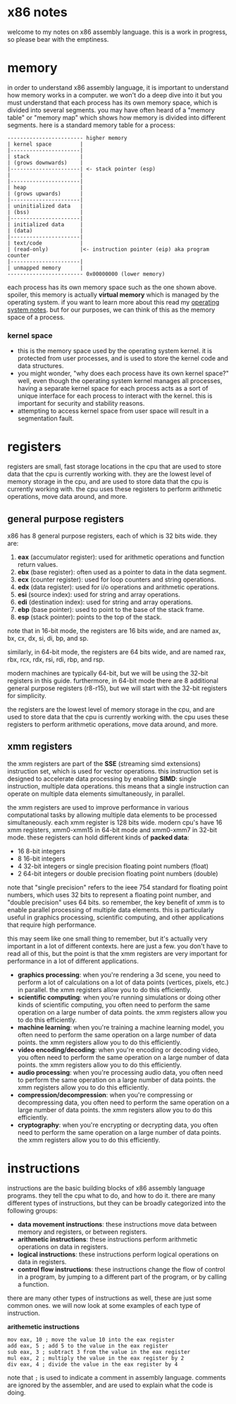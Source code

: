# x86 notes

welcome to my notes on x86 assembly language. this is a work in progress, so please bear with the emptiness.

# memory

in order to understand x86 assembly language, it is important to understand how memory works in a computer. we won't do a deep dive into it but you must understand that each process has its own memory space, which is divided into several segments. you may have often heard of a "memory table" or "memory map" which shows how memory is divided into different segments. here is a standard memory table for a process:

```
------------------------ higher memory
| kernel space         |
|----------------------|
| stack                |
| (grows downwards)    |
|----------------------| <- stack pointer (esp)
|                      |
|----------------------|
| heap                 |
| (grows upwards)      |
|----------------------|
| uninitialized data   |
| (bss)                |
|----------------------|
| initialized data     |
| (data)               |
|----------------------|
| text/code            |
| (read-only)          |<- instruction pointer (eip) aka program counter
|----------------------|
| unmapped memory      |
------------------------ 0x00000000 (lower memory)
```

each process has its own memory space such as the one shown above. spoiler, this memory is actually **virtual memory** which is managed by the operating system. if you want to learn more about this read my [operating system notes](../../topics/operating-systems/notes.md). but for our purposes, we can think of this as the memory space of a process. 

### kernel space
- this is the memory space used by the operating system kernel. it is protected from user processes, and is used to store the kernel code and data structures.
- you might wonder, "why does each process have its own kernel space?" well, even though the operating system kernel manages all processes, having a separate kernel space for each process acts as a sort of unique interface for each process to interact with the kernel. this is important for security and stability reasons.
- attempting to access kernel space from user space will result in a segmentation fault.

# registers

registers are small, fast storage locations in the cpu that are used to store data that the cpu is currently working with. they are the lowest level of memory storage in the cpu, and are used to store data that the cpu is currently working with. the cpu uses these registers to perform arithmetic operations, move data around, and more.

## general purpose registers

x86 has 8 general purpose registers, each of which is 32 bits wide. they are:
1. **eax** (accumulator register): used for arithmetic operations and function return values.
2. **ebx** (base register): often used as a pointer to data in the data segment.
3. **ecx** (counter register): used for loop counters and string operations.
4. **edx** (data register): used for i/o operations and arithmetic operations.
5. **esi** (source index): used for string and array operations.
6. **edi** (destination index): used for string and array operations.
7. **ebp** (base pointer): used to point to the base of the stack frame.
8. **esp** (stack pointer): points to the top of the stack.

note that in 16-bit mode, the registers are 16 bits wide, and are named ax, bx, cx, dx, si, di, bp, and sp.

similarly, in 64-bit mode, the registers are 64 bits wide, and are named rax, rbx, rcx, rdx, rsi, rdi, rbp, and rsp.

modern machines are typically 64-bit, but we will be using the 32-bit registers in this guide. furthermore, in 64-bit mode there are 8 additional general purpose registers (r8-r15), but we will start with the 32-bit registers for simplicity.

the registers are the lowest level of memory storage in the cpu, and are used to store data that the cpu is currently working with. the cpu uses these registers to perform arithmetic operations, move data around, and more.

## xmm registers

the xmm registers are part of the **SSE** (streaming simd extensions) instruction set, which is used for vector operations. this instruction set is designed to accelerate data processing by enabling **SIMD**: single instruction, multiple data operations. this means that a single instruction can operate on multiple data elements simultaneously, in parallel. 

the xmm registers are used to improve performance in various computational tasks by allowing multiple data elements to be processed simultaneously. each xmm register is 128 bits wide. modern cpu's have 16 xmm registers, xmm0-xmm15 in 64-bit mode and xmm0-xmm7 in 32-bit mode. these registers can hold different kinds of **packed data**:
- 16 8-bit integers
- 8 16-bit integers
- 4 32-bit integers or single precision floating point numbers (float)
- 2 64-bit integers or double precision floating point numbers (double)

note that "single precision" refers to the ieee 754 standard for floating point numbers, which uses 32 bits to represent a floating point number, and "double precision" uses 64 bits. so remember, the key benefit of xmm is to enable parallel processing of multiple data elements. this is particularly useful in graphics processing, scientific computing, and other applications that require high performance.

this may seem like one small thing to remember, but it's actually very important in a lot of different contexts. here are just a few. you don't have to read all of this, but the point is that the xmm registers are very important for performance in a lot of different applications.
- **graphics processing**: when you're rendering a 3d scene, you need to perform a lot of calculations on a lot of data points (vertices, pixels, etc.) in parallel. the xmm registers allow you to do this efficiently.
- **scientific computing**: when you're running simulations or doing other kinds of scientific computing, you often need to perform the same operation on a large number of data points. the xmm registers allow you to do this efficiently.
- **machine learning**: when you're training a machine learning model, you often need to perform the same operation on a large number of data points. the xmm registers allow you to do this efficiently.
- **video encoding/decoding**: when you're encoding or decoding video, you often need to perform the same operation on a large number of data points. the xmm registers allow you to do this efficiently.
- **audio processing**: when you're processing audio data, you often need to perform the same operation on a large number of data points. the xmm registers allow you to do this efficiently.
- **compression/decompression**: when you're compressing or decompressing data, you often need to perform the same operation on a large number of data points. the xmm registers allow you to do this efficiently.
- **cryptography**: when you're encrypting or decrypting data, you often need to perform the same operation on a large number of data points. the xmm registers allow you to do this efficiently.

# instructions

instructions are the basic building blocks of x86 assembly language programs. they tell the cpu what to do, and how to do it. there are many different types of instructions, but they can be broadly categorized into the following groups:
- **data movement instructions**: these instructions move data between memory and registers, or between registers.
- **arithmetic instructions**: these instructions perform arithmetic operations on data in registers.
- **logical instructions**: these instructions perform logical operations on data in registers.
- **control flow instructions**: these instructions change the flow of control in a program, by jumping to a different part of the program, or by calling a function.

there are many other types of instructions as well, these are just some common ones. we will now look at some examples of each type of instruction.

**arithemetic instructions**

```assembly
mov eax, 10 ; move the value 10 into the eax register
add eax, 5 ; add 5 to the value in the eax register
sub eax, 3 ; subtract 3 from the value in the eax register
mul eax, 2 ; multiply the value in the eax register by 2
div eax, 4 ; divide the value in the eax register by 4
```

note that `;` is used to indicate a comment in assembly language. comments are ignored by the assembler, and are used to explain what the code is doing.